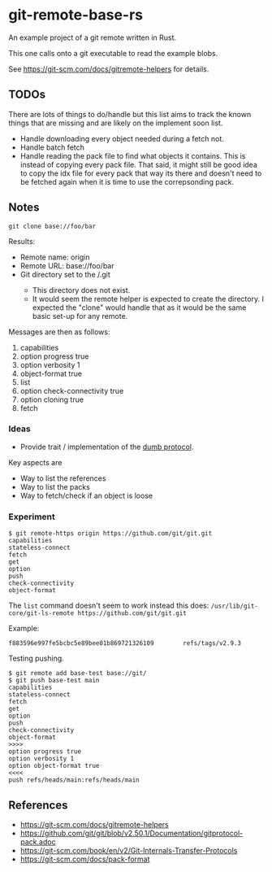 git-remote-base-rs
==================

An example project of a git remote written in Rust.

This one calls onto a git executable to read the example blobs.

See https://git-scm.com/docs/gitremote-helpers for details.

TODOs
-----
There are lots of things to do/handle but this list aims to track
the known things that are missing and are likely on the implement
soon list.

* Handle downloading every object needed during a fetch not.
* Handle batch fetch
* Handle reading the pack file to find what objects it contains.
  This is instead of copying every pack file. That said, it might still be good idea to copy the idx file for every pack
  that way its there and doesn't need to be fetched again when it is time to use the correpsonding pack.

Notes
-----
`git clone base://foo/bar`

Results:
- Remote name: origin
- Remote URL: base://foo/bar
- Git directory set to the <cwd>/.git
    * This directory does not exist.
    * It would seem the remote helper is expected to create the directory.
      I expected the "clone" would handle that as it would be the same
      basic set-up for any remote.

Messages are then as follows:
1. capabilities
2. option progress true
3. option verbosity 1
4. object-format true
5. list
6. option check-connectivity true
7. option cloning true
8. fetch <commit> <ref>

### Ideas

- Provide trait / implementation of the [dumb protocol][1]. 

Key aspects are
- Way to list the references
- Way to list the packs
- Way to fetch/check if an object is loose

### Experiment
```
$ git remote-https origin https://github.com/git/git.git
capabilities
stateless-connect
fetch
get
option
push
check-connectivity
object-format
```

The `list` command doesn't seem to work instead this does:
`/usr/lib/git-core/git-ls-remote https://github.com/git/git.git`

Example:
```
f883596e997fe5bcbc5e89bee01b869721326109        refs/tags/v2.9.3
```

Testing pushing.
```
$ git remote add base-test base://git/
$ git push base-test main
capabilities
stateless-connect
fetch
get
option
push
check-connectivity
object-format
>>>>
option progress true
option verbosity 1
option object-format true
<<<<
push refs/heads/main:refs/heads/main
```

## References

* https://git-scm.com/docs/gitremote-helpers
* https://github.com/git/git/blob/v2.50.1/Documentation/gitprotocol-pack.adoc
* https://git-scm.com/book/en/v2/Git-Internals-Transfer-Protocols
* https://git-scm.com/docs/pack-format

[1]: https://git-scm.com/book/en/v2/Git-Internals-Transfer-Protocols

